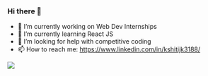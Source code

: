 ### Hi there 👋

- 🔭 I’m currently working on Web Dev Internships
- 🌱 I’m currently learning React JS
- 🤔 I’m looking for help with competitive coding
- 📫 How to reach me: https://www.linkedin.com/in/kshitijk3188/


<img align="center" src="https://github-readme-stats.vercel.app/api?username=kshitij3188&&show_icons=true&&theme=radical" />
